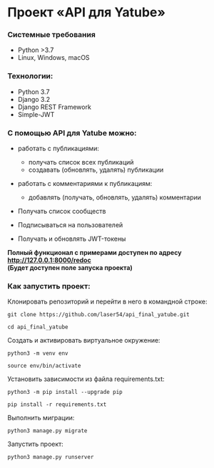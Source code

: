 # Проект «API для Yatube»

### Системные требования
- Python >3.7
- Linux, Windows, macOS

### Технологии:
- Python 3.7
- Django 3.2
- Django REST Framework
- Simple-JWT

### С помощью API для Yatube можно:
* работать с публикациями:
  * получать список всех публикаций
  * создавать (обновлять, удалять) публикации

* работать с комментариями к публикациям:
  * добавлять (получать, обновлять, удалять) комментарии

* Получать список сообществ
* Подписываться на пользователей
* Получать и обновлять JWT-токены

__Полный функционал с примерами доступен по адресу__   
__http://127.0.0.1:8000/redoc__  
__(Будет доступен поле запуска проекта)__

### Как запустить проект:

Клонировать репозиторий и перейти в него в командной строке:

```
git clone https://github.com/laser54/api_final_yatube.git
```

```
cd api_final_yatube
```

Cоздать и активировать виртуальное окружение:

```
python3 -m venv env
```

```
source env/bin/activate
```

Установить зависимости из файла requirements.txt:

```
python3 -m pip install --upgrade pip
```

```
pip install -r requirements.txt
```

Выполнить миграции:

```
python3 manage.py migrate
```

Запустить проект:

```
python3 manage.py runserver
```